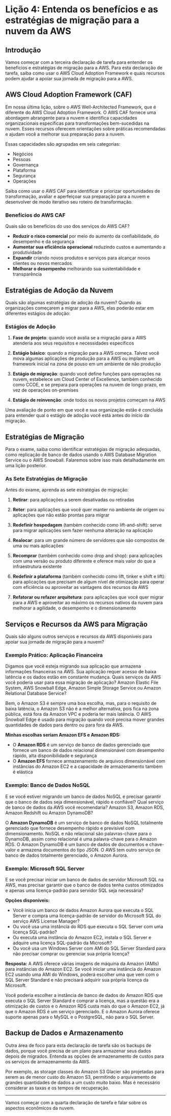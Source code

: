 # Lição 4: Entenda os benefícios e as estratégias de migração para a nuvem da AWS

## Introdução

Vamos começar com a terceira declaração de tarefa para entender os benefícios e estratégias de migração para a AWS. Para esta declaração de tarefa, saiba como usar o AWS Cloud Adoption Framework e quais recursos podem ajudar a apoiar sua jornada de migração para a AWS.

## AWS Cloud Adoption Framework (CAF)

Em nossa última lição, sobre o AWS Well-Architected Framework, que é diferente do AWS Cloud Adoption Framework. O AWS CAF fornece uma abordagem abrangente para a nuvem e identifica capacidades organizacionais específicas para transformações bem-sucedidas na nuvem. Esses recursos oferecem orientações sobre práticas recomendadas e ajudam você a melhorar sua preparação para a nuvem. 

Essas capacidades são agrupadas em seis categorias:
- Negócios
- Pessoas
- Governança
- Plataforma
- Segurança
- Operações

Saiba como usar o AWS CAF para identificar e priorizar oportunidades de transformação, avaliar e aperfeiçoar sua preparação para a nuvem e desenvolver de modo iterativo seu roteiro de transformação.

### Benefícios do AWS CAF

Quais são os benefícios do uso dos serviços do AWS CAF? 

- **Reduzir o risco comercial** por meio do aumento da confiabilidade, do desempenho e da segurança
- **Aumentar sua eficiência operacional** reduzindo custos e aumentando a produtividade
- **Expandir** criando novos produtos e serviços para alcançar novos clientes ou novos mercados
- **Melhorar o desempenho** melhorando sua sustentabilidade e transparência

## Estratégias de Adoção da Nuvem

Quais são algumas estratégias de adoção da nuvem? Quando as organizações começarem a migrar para a AWS, elas poderão estar em diferentes estágios de adoção:

### Estágios de Adoção

1. **Fase de projeto**: quando você avalia se a migração para a AWS atenderia aos seus requisitos e necessidades específicos

2. **Estágio básico**: quando a migração para a AWS começa. Talvez você mova algumas aplicações de produção para a AWS ou implante um framework inicial na zona de pouso em um ambiente de não produção

3. **Estágio de migração**: quando você define funções para operações na nuvem, estabelece um Cloud Center of Excellence, também conhecido como CCOE, e se prepara para operações na nuvem de longo prazo, em vez de operações on-premises

4. **Estágio de reinvenção**: onde todos os novos projetos começam na AWS

Uma avaliação de ponto em que você e sua organização estão é concluída para entender qual o estágio de adoção você está antes do início da migração.

## Estratégias de Migração

Para o exame, saiba como identificar estratégias de migração adequadas, como replicação de banco de dados usando o AWS Database Migration Service ou o AWS Snowball. Falaremos sobre isso mais detalhadamente em uma lição posterior.

### As Sete Estratégias de Migração

Antes do exame, aprenda as sete estratégias de migração:

1. **Retirar**: para aplicações a serem desativadas ou retiradas

2. **Reter**: para aplicações que você quer manter no ambiente de origem ou aplicações que não estão prontas para migrar

3. **Redefinir hospedagem** (também conhecido como lift-and-shift): serve para migrar aplicações sem fazer nenhuma alteração na aplicação

4. **Realocar**: para um grande número de servidores que são compostos de uma ou mais aplicações

5. **Recomprar** (também conhecido como drop and shop): para aplicações com uma versão ou produto diferente e oferece mais valor do que a infraestrutura existente

6. **Redefinir a plataforma** (também conhecido como lift, tinker e shift e lift): para aplicações que precisam de algum nível de otimização para operar com eficiência ou aproveitar as vantagens dos recursos da AWS

7. **Refatorar ou refazer arquitetura**: para aplicações que você quer migrar para a AWS e aproveitar ao máximo os recursos nativos da nuvem para melhorar a agilidade, o desempenho e o dimensionamento

## Serviços e Recursos da AWS para Migração

Quais são alguns outros serviços e recursos da AWS disponíveis para apoiar sua jornada de migração para a nuvem?

### Exemplo Prático: Aplicação Financeira

Digamos que você esteja migrando sua aplicação que armazena informações financeiras na AWS. Sua aplicação requer acesso de baixa latência e os dados estão em constante mudança. Quais serviços da AWS você poderia usar para essa migração de aplicação? Amazon Elastic File System, AWS Snowball Edge, Amazon Simple Storage Service ou Amazon Relational Database Service?

Bem, o Amazon S3 é sempre uma boa escolha, mas, para o requisito de baixa latência, o Amazon S3 não é a melhor alternativa, pois fica na zona pública, está fora da Amazon VPC e poderia ter mais latência. O AWS Snowball Edge é usado para migração quando você precisa mover grandes quantidades de dados para dentro ou para fora da AWS.

**Minhas escolhas seriam Amazon EFS e Amazon RDS:**
- O **Amazon RDS** é um serviço de banco de dados gerenciado que fornece um banco de dados relacional dimensionável com desempenho rápido, alta disponibilidade e segurança
- O **Amazon EFS** fornece armazenamento de arquivos dimensionável com instâncias do Amazon EC2 e a capacidade de armazenamento também é elástica

### Exemplo: Banco de Dados NoSQL

E se você estiver migrando um banco de dados NoSQL e precisar garantir que o banco de dados seja dimensionável, rápido e confiável? Qual serviço de banco de dados da AWS você recomendaria? Amazon S3, Amazon RDS, Amazon Redshift ou Amazon DynamoDB?

O **Amazon DynamoDB** é um serviço de banco de dados NoSQL totalmente gerenciado que fornece desempenho rápido e previsível com dimensionamento. NoSQL e não relacional são palavras-chave para o DynamoDB, assim como relacional é uma palavra-chave para o Amazon RDS. O Amazon DynamoDB é um banco de dados de documentos e chave-valor e armazena documentos do tipo JSON. O AWS tem outro serviço de banco de dados totalmente gerenciado, o Amazon Aurora.

### Exemplo: Microsoft SQL Server

E se você precisar iniciar um banco de dados de servidor Microsoft SQL na AWS, mas precisar garantir que o banco de dados tenha custos otimizados e apenas uma licença-padrão para servidor SQL seja necessária?

**Opções disponíveis:**
- Você inicia um banco de dados Amazon Aurora que executa o SQL Server e compra uma licença-padrão de servidor do Microsoft SQL do serviço AWS License Manager?
- Ou você usa uma instância do RDS que executa o SQL Server com uma licença SQL-padrão?
- Ou executa uma instância do Amazon EC2, instala o SQL Server e adquire uma licença SQL-padrão da Microsoft?
- Ou você usa um Windows Server com AMI do SQL Server Standard para não precisar comprar ou gerenciar sua própria licença?

**Resposta:** A AWS oferece várias imagens de máquina da Amazon (AMIs) para instâncias do Amazon EC2. Se você iniciar uma instância do Amazon EC2 usando uma AMI do Windows, poderá escolher uma que vem com o SQL Server Standard e não precisará adquirir sua própria licença da Microsoft. 

Você poderia escolher a instância de banco de dados do Amazon RDS que executa o SQL Server Standard e comprar a licença, mas a questão era a otimização de custos e o Amazon RDS custa mais do que o Amazon EC2, já que o Amazon RDS é um serviço gerenciado. E o Amazon Aurora oferece suporte apenas para o MySQL e o PostgreSQL, não para o SQL Server.

## Backup de Dados e Armazenamento

Outra área de foco para esta declaração de tarefa são os backups de dados, porque você precisa de um plano para armazenar seus dados depois de migrados. Entenda as opções de armazenamento de custos para os serviços de armazenamento da AWS.

Por exemplo, as storage classes do Amazon S3 Glacier são projetadas para serem as de menor custo do Amazon S3, permitindo o arquivamento de grandes quantidades de dados a um custo muito baixo. Mas é necessário considerar as taxas e os tempos de recuperação.

---

Vamos começar com a quarta declaração de tarefa e falar sobre os aspectos econômicos da nuvem.